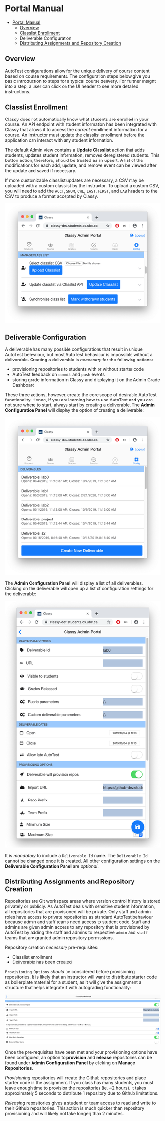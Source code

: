 # Portal Manual

<!-- TOC depthfrom:2 -->
- [Portal Manual](#portal-manual)
  - [Overview](#overview)
  - [Classlist Enrollment](#classlist-enrollment)
  - [Deliverable Configuration](#deliverable-configuration)
  - [Distributing Assignments and Repository Creation](#distributing-assignments-and-repository-creation)
<!-- /TOC -->

## Overview

AutoTest configurations allow for the unique delivery of course content based on course requirements. The configuration steps below give you basic introduction to steps for a typical course delivery. For further insight into a step, a user can click on the UI header to see more detailed instructions.

## Classlist Enrollment

Classy does not automatically know what students are enrolled in your course. An API endpoint with student information has been integrated with Classy that allows it to access the *current* enrollment information for a course. An instructor must update the classlist enrollment before the application can interact with any student information.

The default Admin view contains a **Update Classlist** action that adds students, updates student information, removes deregistered students. This button action, therefore, should be treated as an upsert. A list of the modifications for each add, update, and remove event can be viewed after the update and saved if necessary.

If more customizable classlist updates are necessary, a CSV may be uploaded with a custom classlist by the instructor. To upload a custom CSV, you will need to add the `ACCT`, `SNUM`, `CWL`, `LAST`, `FIRST`, and `LAB` headers to the CSV to produce a format accepted by Classy.

<p align="center"><img src="../assets/admin-config-classlist.png" alt="Classlist API update and customizable classlist upload feature"></p>

## Deliverable Configuration

A deliverable has many possible configurations that result in unique AutoTest behvaiour, but most AutoTest behaviour is impossible without a deliverable. Creating a deliverable is *necessary* for the following actions:

- provisioning repositories to students with or without starter code
- AutoTest feedback on `commit` and `push` events
- storing grade information in Classy and displaying it on the Admin Grade Dashboard

These three actions, however, create the core scope of desirable AutoTest functionality. Hence, if you are learning how to use AutoTest and you are not sure where to start, always start by creating a deliverable. The **Admin Configuration Panel** will display the option of creating a deliverable:

<p align="center"><img src="../assets/admin-create-deliv.png" alt="The option to create a new deliverable can be found at the top of the Admin Configuration Panel"></>

The **Admin Configuration Panel** will display a list of all deliverables. Clicking on the deliverable will open up a list of configuration settings for the deliverable:

<p align="center"><img src="../assets/admin-config-deliv-config.png" alt="A list of configuration options appears when the deliverable is clicked on"></p>

It is *mandatory* to include a `Deliverable Id` name. The `Deliverable Id` cannot be changed once it is created. All other configuration settings on the **Deliverable Configuration Panel** are *optional*.

## Distributing Assignments and Repository Creation

Repositories are Git workspace areas where version control history is stored privately or publicly. As AutoTest deals with sensitive student information, all repositories that are provisioned will be private. Only staff and admin roles have access to private repositories as standard AutoTest behaviour because admin and staff teams need access to student code. Staff and admins are given admin access to any repository that is provisioned by AutoTest by adding the staff and admins to respective `admin` and `staff` teams that are granted admin repository permissions.

Repository creation *necessary* pre-requisites:

- Classlist enrollment
- Deliverable has been created

`Provisioning Options` *should* be considered before provisioning repositories. It is likely that an instructor will want to distribute starter code as boilerplate material for a student, as it will give the assignment a structure that helps integrate it with autograding functionality:

<img src="../assets/admin-provisioning-options.png" alt="A panel of optional provisioning configurations under the Deliverable Configuration Panel">

Once the pre-requisites have been met and your provisioning options have been configured, an option to **provision** and **release** repositories can be found under **Admin Configuration Panel** by clicking on **Manage Repositories**.

*Provisioning* repositories will create the Github repositories and place starter code in the assignment. If you class has many students, you must leave enough time to provision the repositories (ie. ~2 hours). It takes approximately 5 seconds to distribute 1 repository due to Github limitations.

*Releasing* repositories gives a student or team access to read and write to their Github repositories. This action is much quicker than repository provisioning and will likely not take longerj than 2 minutes.

